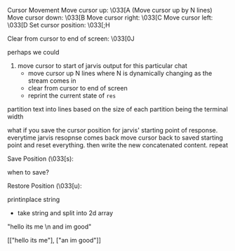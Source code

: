 Cursor Movement
	Move cursor up: \033[<N>A (Move cursor up by N lines)
	Move cursor down: \033[<N>B
	Move cursor right: \033[<N>C
	Move cursor left: \033[<N>D
	Set cursor position: \033[<row>;<column>H

Clear from cursor to end of screen: \033[0J


perhaps we could
1. move cursor to start of jarvis output for this particular chat
	- move cursor up N lines where N is dynamically changing as the stream comes in
	- clear from cursor to end of screen 
	- reprint the current state of `res`


partition text into lines based on the size of each partition being the terminal width


what if you save the cursor position for jarvis' starting point of response. everytime jarvis resopnse comes back move cursor back to saved starting point and reset everything. then write the new concatenated content. repeat

Save Position (\033[s):

when to save?

Restore Position (\033[u):

printinplace string

- take string and split into 2d array

"hello its me \n and im good"

[["hello its me"], ["an im good"]]
